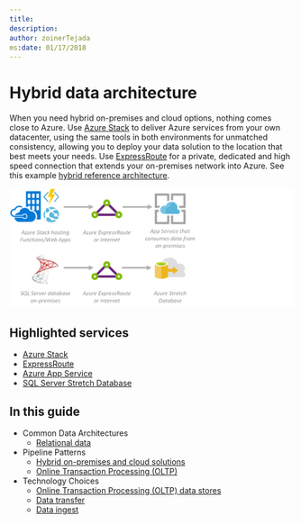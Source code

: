 ```yaml
---
title: 
description: 
author: zoinerTejada
ms:date: 01/17/2018
---
```


# Hybrid data architecture

When you need hybrid on-premises and cloud options, nothing comes close to Azure. Use [Azure Stack](/azure/azure-stack/azure-stack-poc) to deliver Azure services from your own datacenter, using the same tools in both environments for unmatched consistency, allowing you to deploy your data solution to the location that best meets your needs. Use [ExpressRoute](/azure/azure-stack/azure-stack-connect-expressroute) for a private, dedicated and high speed connection that extends your on-premises network into Azure. See this example [hybrid reference architecture](/azure/architecture/reference-architectures/hybrid-networking/expressroute-vpn-failover).

![Hybrid](./images/implementation-example_hybrid.png)

## Highlighted services

* [Azure Stack](/azure/azure-stack/azure-stack-poc)
* [ExpressRoute](/azure/expressroute/expressroute-introduction)
* [Azure App Service](/azure/app-service/)
* [SQL Server Stretch Database](/azure/sql-server-stretch-database/)

## In this guide

* Common Data Architectures
    * [Relational data](../common-architectures/relational-data.md)
* Pipeline Patterns
    * [Hybrid on-premises and cloud solutions](../pipeline-patterns/hybrid-on-premises-and-cloud.md)
    * [Online Transaction Processing (OLTP)](../pipeline-patterns/online-transaction-processing.md)
* Technology Choices
    * [Online Transaction Processing (OLTP) data stores](../technology-choices/oltp-data-stores.md)
    * [Data transfer](../technology-choices/data-transfer.md)
    * [Data ingest](../technology-choices/data-ingest.md)
